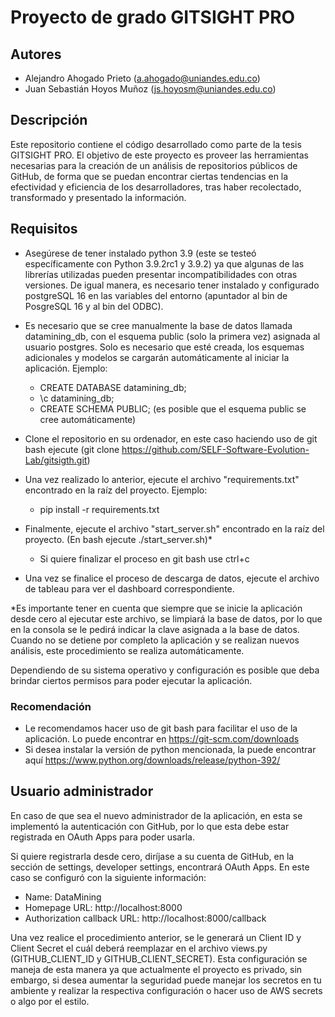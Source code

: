 # Proyecto de grado GITSIGHT PRO

## Autores
- Alejandro Ahogado Prieto (a.ahogado@uniandes.edu.co)
- Juan Sebastián Hoyos Muñoz (js.hoyosm@uniandes.edu.co)

## Descripción

Este repositorio contiene el código desarrollado como parte de la tesis GITSIGHT PRO. El objetivo de este proyecto es proveer las herramientas necesarias para la creación de un análisis de repositorios públicos de GitHub, de forma que se puedan encontrar ciertas tendencias en la efectividad y eficiencia de los desarrolladores, tras haber recolectado, transformado y presentado la información.

## Requisitos 

- Asegúrese de tener instalado python 3.9 (este se testeó específicamente con Python 3.9.2rc1 y 3.9.2) ya que algunas de las librerías utilizadas pueden presentar incompatibilidades con otras versiones. De igual manera, es necesario tener instalado y configurado postgreSQL 16 en las variables del entorno (apuntador al bin de PosgreSQL 16 y al bin del ODBC). 

- Es necesario que se cree manualmente la base de datos llamada datamining_db, con el esquema public (solo la primera vez) asignada al usuario postgres. Solo es necesario que esté creada, los esquemas adicionales y modelos se cargarán automáticamente al iniciar la aplicación.
  Ejemplo:
    - CREATE DATABASE datamining_db;
    - \c datamining_db;
    - CREATE SCHEMA PUBLIC; (es posible que el esquema public se cree automáticamente)

- Clone el repositorio en su ordenador, en este caso haciendo uso de git bash ejecute (git clone https://github.com/SELF-Software-Evolution-Lab/gitsigth.git)

- Una vez realizado lo anterior, ejecute el archivo "requirements.txt" encontrado en la raíz del proyecto.
  Ejemplo:
     - pip install -r requirements.txt

- Finalmente, ejecute el archivo "start_server.sh" encontrado en la raíz del proyecto. (En bash ejecute ./start_server.sh)*
  - Si quiere finalizar el proceso en git bash use ctrl+c

- Una vez se finalice el proceso de descarga de datos, ejecute el archivo de tableau para ver el dashboard correspondiente. 

*Es importante tener en cuenta que siempre que se inicie la aplicación desde cero al ejecutar este archivo, se limpiará la base de datos, por lo que en la consola se le pedirá indicar la clave asignada a la base de datos. Cuando no se detiene por completo la aplicación y se realizan nuevos análisis, este procedimiento se realiza automáticamente.

Dependiendo de su sistema operativo y configuración es posible que deba brindar ciertos permisos para poder ejecutar la aplicación.

### Recomendación
- Le recomendamos hacer uso de git bash para facilitar el uso de la aplicación. Lo puede encontrar en https://git-scm.com/downloads
- Si desea instalar la versión de python mencionada, la puede encontrar aquí https://www.python.org/downloads/release/python-392/

## Usuario administrador
En caso de que sea el nuevo administrador de la aplicación, en esta se implementó la autenticación con GitHub, por lo que esta debe estar registrada en OAuth Apps para poder usarla. 

Si quiere registrarla desde cero, diríjase a su cuenta de GitHub, en la sección de settings, developer settings, encontrará OAuth Apps. En este caso se configuró con la siguiente información:
- Name: DataMining
- Homepage URL: http://localhost:8000
- Authorization callback URL: http://localhost:8000/callback

Una vez realice el procedimiento anterior, se le generará un Client ID y Client Secret el cuál deberá reemplazar en el archivo views.py (GITHUB_CLIENT_ID y GITHUB_CLIENT_SECRET). Esta configuración se maneja de esta manera ya que actualmente el proyecto es privado, sin embargo, si desea aumentar la seguridad puede manejar los secretos en tu ambiente y realizar la respectiva configuración o hacer uso de AWS secrets o algo por el estilo.
